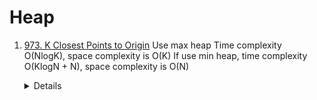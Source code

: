 # Heap
1.  [973. K Closest Points to Origin](https://leetcode.com/problems/k-closest-points-to-origin)
    Use max heap Time complexity O(NlogK), space complexity is O(K)
    If use min heap, time complexity O(KlogN + N), space complexity is O(N)
    <details>
      ```pyton
      def kClosest(self, points: List[List[int]], k: int) -> List[List[int]]:
          maxHeap = []
          for point in points:
              distance = point[0] ** 2 + point[1] ** 2
              heappush(maxHeap, (-distance, point))
              if len(maxHeap) > k:
                  heappop(maxHeap)
          
          return [x[1] for x in maxHeap]
      ```
    </details>

